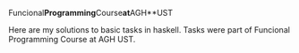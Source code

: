 Funcional**Programming**Course**at**AGH**UST

Here are my solutions to basic tasks in haskell. Tasks were part of Funcional Programming Course at AGH UST.
